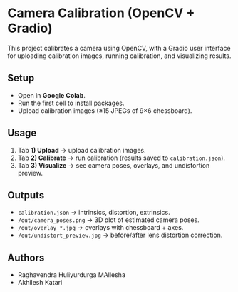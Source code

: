 # Camera Calibration (OpenCV + Gradio)

This project calibrates a camera using OpenCV, with a Gradio user interface for uploading calibration images, running calibration, and visualizing results.

## Setup
- Open in **Google Colab**.
- Run the first cell to install packages.
- Upload calibration images (≥15 JPEGs of 9×6 chessboard).

## Usage
1. Tab **1) Upload** → upload calibration images.  
2. Tab **2) Calibrate** → run calibration (results saved to `calibration.json`).  
3. Tab **3) Visualize** → see camera poses, overlays, and undistortion preview.  

## Outputs
- `calibration.json` → intrinsics, distortion, extrinsics.  
- `/out/camera_poses.png` → 3D plot of estimated camera poses.  
- `/out/overlay_*.jpg` → overlays with chessboard + axes.  
- `/out/undistort_preview.jpg` → before/after lens distortion correction.  

## Authors
- Raghavendra Huliyurdurga MAllesha
- Akhilesh Katari
